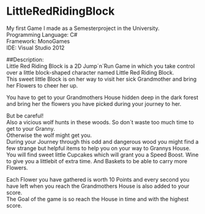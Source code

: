 # LittleRedRidingBlock

My first Game I made as a Semesterproject in the University.  
Programming Language: C#    
Framework: MonoGames  
IDE: Visual Studio 2012  

##Description:  
Little Red Riding Block is a 2D Jump´n´Run Game in which you take control over a little block-shaped character named Little Red Riding Block.  
This sweet little Block is on her way to visit her sick Grandmother and bring her Flowers to cheer her up.  

You have to get to your Grandmothers House hidden deep in the dark forest and bring her the flowers you have picked during your journey to her.    
  
But be careful!   
Also a vicious wolf hunts in these woods. So don´t waste too much time to get to your Granny.  
Otherwise the wolf might get you.    
During your Journey through this odd and dangerous wood you might find a few strange but helpful items to help you on your way to Grannys House.   
You will find sweet little Cupcakes which will grant you a Speed Boost. Wine to give you a littlebit of extra time.
And Baskets to be able to carry more Flowers.    
  
Each Flower you have gathered is worth 10 Points and every second you have left when you reach the Grandmothers House is also added to your score.  
The Goal of the game is so reach the House in time and with the highest score.


